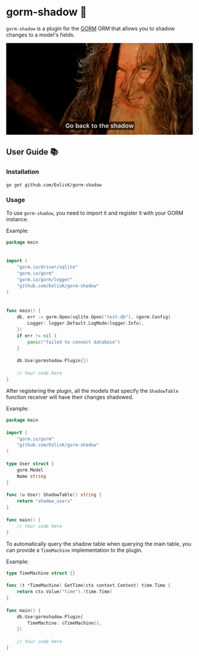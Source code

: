 # gorm-shadow 🦇

`gorm-shadow` is a plugin for the [GORM](https://gorm.io) ORM that allows you to shadow changes to a model's fields.

<div>
  <p align="center">
    <img src="pictures/shadows.jpeg" width="800">
  </p>
</div>

## User Guide 📚

### Installation

```bash
go get github.com/EelisK/gorm-shadow
```

### Usage

To use `gorm-shadow`, you need to import it and register it with your GORM instance.

Example:

```go
package main


import (
    "gorm.io/driver/sqlite"
    "gorm.io/gorm"
    "gorm.io/gorm/logger"
    "github.com/EelisK/gorm-shadow"
)


func main() {
    db, err := gorm.Open(sqlite.Open("test.db"), &gorm.Config{
        Logger: logger.Default.LogMode(logger.Info),
    })
    if err != nil {
        panic("failed to connect database")
    }

    db.Use(gormshadow.Plugin{})

    // Your code here
}
```

After registering the plugin, all the models that specify the `ShadowTable` function receiver will have their changes shadowed.

Example:

```go
package main

import (
    "gorm.io/gorm"
    "github.com/EelisK/gorm-shadow"
)

type User struct {
    gorm.Model
    Name string
}

func (u User) ShadowTable() string {
    return "shadow_users"
}

func main() {
    // Your code here
}
```

To automatically query the shadow table when querying the main table, you can provide a `TimeMachine` implementation to the plugin.

Example:

```go
type TimeMachine struct {}

func (t *TimeMachine) GetTime(ctx context.Context) time.Time {
    return ctx.Value("time").(time.Time)
}

func main() {
    db.Use(gormshadow.Plugin{
        TimeMachine: &TimeMachine{},
    })

    // Your code here
}
```
